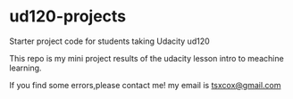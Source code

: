 ud120-projects
==============
Starter project code for students taking Udacity ud120



This repo is my mini project results of the udacity lesson intro to meachine learning.

If you find some errors,please contact me!
my email is tsxcox@gmail.com




